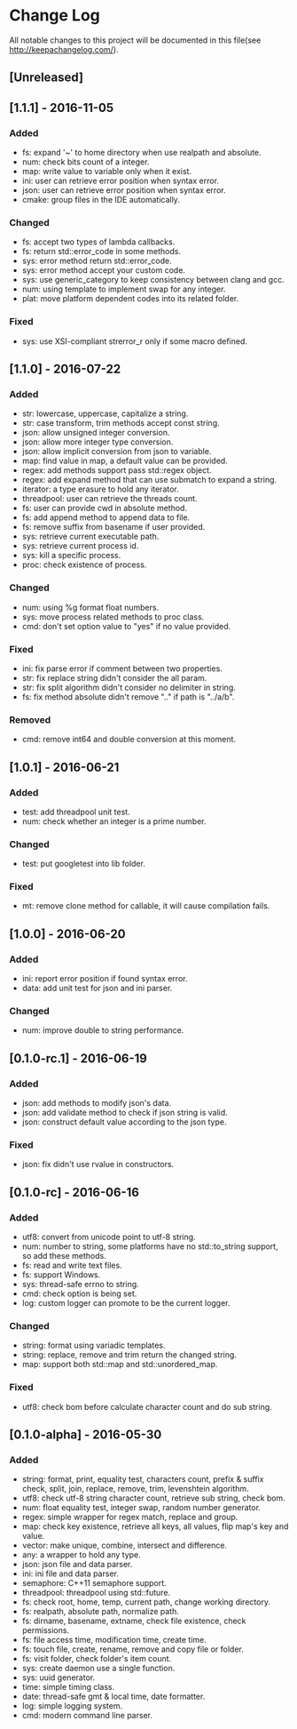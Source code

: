 # Change Log
All notable changes to this project will be documented in this file(see http://keepachangelog.com/).

## [Unreleased]

## [1.1.1] - 2016-11-05
### Added
- fs: expand '~' to home directory when use realpath and absolute.
- num: check bits count of a integer.
- map: write value to variable only when it exist.
- ini: user can retrieve error position when syntax error.
- json: user can retrieve error position when syntax error.
- cmake: group files in the IDE automatically.

### Changed
- fs: accept two types of lambda callbacks.
- fs: return std::error_code in some methods.
- sys: error method return std::error_code.
- sys: error method accept your custom code.
- sys: use generic_category to keep consistency between clang and gcc.
- num: using template to implement swap for any integer.
- plat: move platform dependent codes into its related folder.

### Fixed
- sys: use XSI-compliant strerror_r only if some macro defined.

## [1.1.0] - 2016-07-22
### Added
- str: lowercase, uppercase, capitalize a string.
- str: case transform, trim methods accept const string.
- json: allow unsigned integer conversion.
- json: allow more integer type conversion.
- json: allow implicit conversion from json to variable.
- map: find value in map, a default value can be provided.
- regex: add methods support pass std::regex object.
- regex: add expand method that can use submatch to expand a string.
- iterator: a type erasure to hold any iterator.
- threadpool: user can retrieve the threads count.
- fs: user can provide cwd in absolute method.
- fs: add append method to append data to file.
- fs: remove suffix from basename if user provided.
- sys: retrieve current executable path.
- sys: retrieve current process id.
- sys: kill a specific process.
- proc: check existence of process.

### Changed
- num: using %g format float numbers.
- sys: move process related methods to proc class.
- cmd: don't set option value to "yes" if no value provided.

### Fixed
- ini: fix parse error if comment between two properties.
- str: fix replace string didn't consider the all param.
- str: fix split algorithm didn't consider no delimiter in string.
- fs: fix method absolute didn't remove ".." if path is "../a/b".

### Removed
- cmd: remove int64 and double conversion at this moment.

## [1.0.1] - 2016-06-21
### Added
- test: add threadpool unit test.
- num: check whether an integer is a prime number.

### Changed
- test: put googletest into lib folder.

### Fixed
- mt: remove clone method for callable, it will cause compilation fails.

## [1.0.0] - 2016-06-20
### Added
- ini: report error position if found syntax error.
- data: add unit test for json and ini parser.

### Changed
- num: improve double to string performance.

## [0.1.0-rc.1] - 2016-06-19
### Added
- json: add methods to modify json's data.
- json: add validate method to check if json string is valid.
- json: construct default value according to the json type.

### Fixed
- json: fix didn't use rvalue in constructors.

## [0.1.0-rc] - 2016-06-16
### Added
- utf8: convert from unicode point to utf-8 string.
- num: number to string, some platforms have no std::to_string support, so add these methods.
- fs: read and write text files.
- fs: support Windows.
- sys: thread-safe errno to string.
- cmd: check option is being set.
- log: custom logger can promote to be the current logger.

### Changed
- string: format using variadic templates.
- string: replace, remove and trim return the changed string.
- map: support both std::map and std::unordered_map.

### Fixed
- utf8: check bom before calculate character count and do sub string.

## [0.1.0-alpha] - 2016-05-30
### Added
- string: format, print, equality test, characters count, prefix & suffix check, split, join, replace, remove, trim, levenshtein algorithm.
- utf8: check utf-8 string character count, retrieve sub string, check bom.
- num: float equality test, integer swap, random number generator.
- regex: simple wrapper for regex match, replace and group.
- map: check key existence, retrieve all keys, all values, flip map's key and value.
- vector: make unique, combine, intersect and difference.
- any: a wrapper to hold any type.
- json: json file and data parser.
- ini: ini file and data parser.
- semaphore: C++11 semaphore support.
- threadpool: threadpool using std::future.
- fs: check root, home, temp, current path, change working directory.
- fs: realpath, absolute path, normalize path.
- fs: dirname, basename, extname, check file existence, check permissions.
- fs: file access time, modification time, create time.
- fs: touch file, create, rename, remove and copy file or folder.
- fs: visit folder, check folder's item count.
- sys: create daemon use a single function.
- sys: uuid generator.
- time: simple timing class.
- date: thread-safe gmt & local time, date formatter.
- log: simple logging system.
- cmd: modern command line parser.